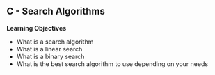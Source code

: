 ## C - Search Algorithms

**Learning Objectives**

* What is a search algorithm
* What is a linear search
* What is a binary search
* What is the best search algorithm to use depending on your needs
